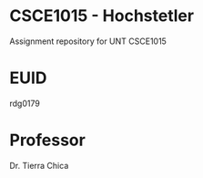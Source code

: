 # CSCE1015 - Hochstetler
Assignment repository for UNT CSCE1015
# EUID 
rdg0179
# Professor
Dr. Tierra Chica
